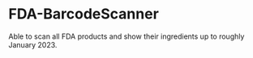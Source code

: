 # FDA-BarcodeScanner
Able to scan all FDA products and show their ingredients up to roughly January 2023. 
